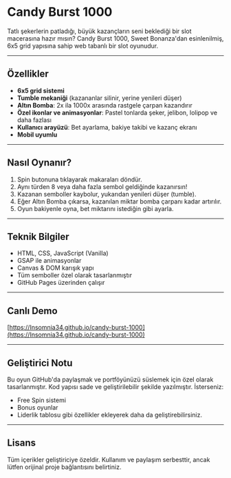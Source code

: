 
# Candy Burst 1000

Tatlı şekerlerin patladığı, büyük kazançların seni beklediği bir slot macerasına hazır mısın? Candy Burst 1000, Sweet Bonanza'dan esinlenilmiş, 6x5 grid yapısına sahip web tabanlı bir slot oyunudur.

---

## Özellikler

- **6x5 grid sistemi**
- **Tumble mekaniği** (kazananlar silinir, yerine yenileri düşer)
- **Altın Bomba**: 2x ila 1000x arasında rastgele çarpan kazandırır
- **Özel ikonlar ve animasyonlar**: Pastel tonlarda şeker, jelibon, lolipop ve daha fazlası
- **Kullanıcı arayüzü**: Bet ayarlama, bakiye takibi ve kazanç ekranı
- **Mobil uyumlu**

---

## Nasıl Oynanır?

1. Spin butonuna tıklayarak makaraları döndür.
2. Aynı türden 8 veya daha fazla sembol geldiğinde kazanırsın!
3. Kazanan semboller kaybolur, yukarıdan yenileri düşer (tumble).
4. Eğer Altın Bomba çıkarsa, kazanılan miktar bomba çarpanı kadar artırılır.
5. Oyun bakiyenle oyna, bet miktarını istediğin gibi ayarla.

---

## Teknik Bilgiler

- HTML, CSS, JavaScript (Vanilla)
- GSAP ile animasyonlar
- Canvas & DOM karışık yapı
- Tüm semboller özel olarak tasarlanmıştır
- GitHub Pages üzerinden çalışır

---

## Canlı Demo

[https://Insomnia34.github.io/candy-burst-1000](https://Insomnia34.github.io/candy-burst-1000)

---

## Geliştirici Notu

Bu oyun GitHub'da paylaşmak ve portföyünüzü süslemek için özel olarak tasarlanmıştır. Kod yapısı sade ve geliştirilebilir şekilde yazılmıştır. İsterseniz:
- Free Spin sistemi
- Bonus oyunlar
- Liderlik tablosu gibi özellikler ekleyerek daha da geliştirebilirsiniz.

---

## Lisans

Tüm içerikler geliştiriciye özeldir. Kullanım ve paylaşım serbesttir, ancak lütfen orijinal proje bağlantısını belirtiniz.
